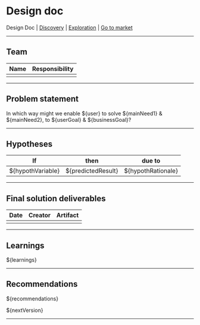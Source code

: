 # Design doc
Design Doc | [Discovery](/dist/docs/discovery.md) | [Exploration](/dist/docs/exploration.md) | [Go to market](/dist/docs/goToMarket.md)

---

## Team
| Name | Responsibility |
| --- | --- |
|  |  |

---
## Problem statement
In which way might we enable ${user} to solve ${mainNeed1} & ${mainNeed2}, to ${userGoal} & ${businessGoal}?

---
## Hypotheses
| If | then | due to |
| --- | --- | --- |
| ${hypothVariable} | ${predictedResult} | ${hypothRationale} |

---
## Final solution deliverables
| Date | Creator | Artifact |
| --- | --- | --- |
|  |  |  |

---
## Learnings
${learnings}

---
## Recommendations
${recommendations}

${nextVersion}

---